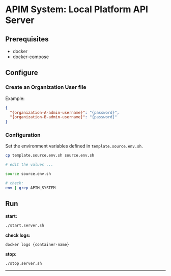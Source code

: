 # APIM System: Local Platform API Server

## Prerequisites

- docker
- docker-compose

## Configure

### Create an Organization User file
Example:
````json
{
  "{organization-A-admin-username}": "{password}",
  "{organization-B-admin-username}": "{password}"
}
````
### Configuration

Set the environment variables defined in `template.source.env.sh`.

```bash
cp template.source.env.sh source.env.sh

# edit the values ...

source source.env.sh

# check:
env | grep APIM_SYSTEM
```

## Run

**start:**
```bash
./start.server.sh
```
**check logs:**
```bash
docker logs {container-name}
```

**stop:**
```bash
./stop.server.sh
```


---
